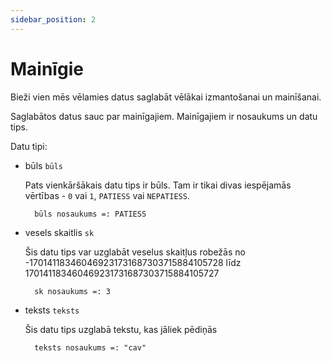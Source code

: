 ```yaml
---
sidebar_position: 2
---
```


# Mainīgie

Bieži vien mēs vēlamies datus saglabāt vēlākai izmantošanai un mainīšanai.

Saglabātos datus sauc par mainīgajiem. Mainīgajiem ir nosaukums un datu tips.

Datu tipi:

- būls `būls`

  Pats vienkāršākais datu tips ir būls. Tam ir tikai divas iespējamās vērtības - `0` vai `1`, `PATIESS` vai `NEPATIESS`.

  ```
    būls nosaukums =: PATIESS
  ```

- vesels skaitlis `sk`

  Šis datu tips var uzglabāt veselus skaitļus robežās no -170141183460469231731687303715884105728 līdz 170141183460469231731687303715884105727

  ```
    sk nosaukums =: 3
  ```

- teksts `teksts`

  Šis datu tips uzglabā tekstu, kas jāliek pēdiņās

  ```
    teksts nosaukums =: "cav"
  ```
